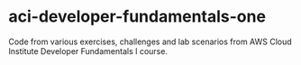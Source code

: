 # aci-developer-fundamentals-one
Code from various exercises, challenges and lab scenarios from AWS Cloud Institute Developer Fundamentals I course.
